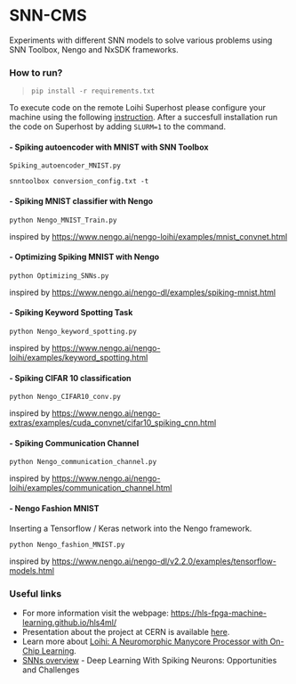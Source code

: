 # SNN-CMS
Experiments with different SNN models to solve various problems using SNN Toolbox, Nengo and NxSDK frameworks.

### How to run?
>~~~~
>pip install -r requirements.txt
>~~~~

To execute code on the remote Loihi Superhost please configure your machine using the following [instruction]( https://www.nengo.ai/nengo-loihi/installation.html). After a succesfull installation run the code on Superhost by adding `SLURM=1` to the command.

#### - Spiking autoencoder with MNIST with SNN Toolbox
 `Spiking_autoencoder_MNIST.py`

 `snntoolbox conversion_config.txt -t`

#### - Spiking MNIST classifier with Nengo
 `python Nengo_MNIST_Train.py`
 
inspired by https://www.nengo.ai/nengo-loihi/examples/mnist_convnet.html

#### - Optimizing Spiking MNIST with Nengo
 `python Optimizing_SNNs.py`
 
inspired by https://www.nengo.ai/nengo-dl/examples/spiking-mnist.html

#### - Spiking Keyword Spotting Task
 `python Nengo_keyword_spotting.py`
 
inspired by https://www.nengo.ai/nengo-loihi/examples/keyword_spotting.html

#### - Spiking CIFAR 10 classification
 `python Nengo_CIFAR10_conv.py`
 
inspired by https://www.nengo.ai/nengo-extras/examples/cuda_convnet/cifar10_spiking_cnn.html

#### - Spiking Communication Channel
 `python Nengo_communication_channel.py`
 
inspired by https://www.nengo.ai/nengo-loihi/examples/communication_channel.html

#### - Nengo Fashion MNIST
Inserting a Tensorflow / Keras network into the Nengo framework.

`python Nengo_fashion_MNIST.py`
 
inspired by https://www.nengo.ai/nengo-dl/v2.2.0/examples/tensorflow-models.html


### Useful links

* For more information visit the webpage: https://hls-fpga-machine-learning.github.io/hls4ml/
* Presentation about the project at CERN is available [here](https://indico.cern.ch/event/830003/contributions/3523519/?fbclid=IwAR0hQG6KLb1oqnAyZy_GtXAGA23O4FtIIORfAUUhWlLxHRuarscMi1Bmfyc).
* Learn more about [Loihi: A Neuromorphic
Manycore Processor with
On-Chip Learning](https://ieeexplore.ieee.org/stamp/stamp.jsp?tp=&arnumber=8259423).
* [SNNs overview](https://www.frontiersin.org/articles/10.3389/fnins.2018.00774/full) - Deep Learning With Spiking Neurons: Opportunities and Challenges
